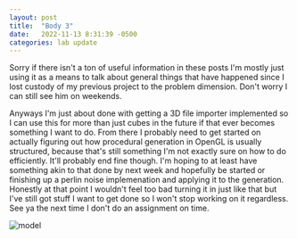 ```yaml
---
layout: post
title:  "Body 3"
date:   2022-11-13 8:31:39 -0500
categories: lab update
---
```


Sorry if there isn't a ton of useful information in these posts I'm mostly just using it
as a means to talk about general things that have happened since I lost custody of my previous
project to the problem dimension. Don't worry I can still see him on weekends.

Anyways I'm just about done with getting a 3D file importer implemented so I can use this for more than just cubes
in the future if that ever becomes something I want to do. From there I probably need to get started
on actually figuring out how procedural generation in OpenGL is usually structured, because that's still
something I'm not exactly sure on how to do efficiently. It'll probably end fine though. I'm hoping
to at least have something akin to that done by next week and hopefully be started or finishing up
a perlin noise implemenation and applying it to the generation. Honestly at that point I wouldn't
feel too bad turning it in just like that but I've still got stuff I want to get done so I won't stop working
on it regardless. See ya the next time I don't do an assignment on time.

![model]({{site.baseurl}}/images/plane.png)
